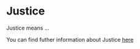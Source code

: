 # Justice

Justice means ...

You can find futher information about Justice [here](../T3.3/justice.md)
